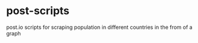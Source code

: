 # post-scripts
post.io scripts for scraping population in different countries in the from of a graph
